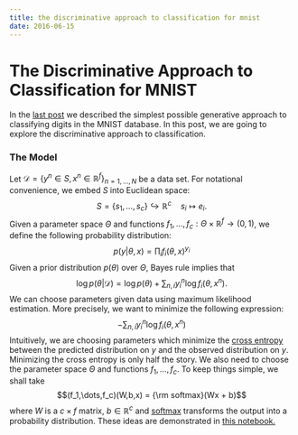 ```yaml
---
title: the discriminative approach to classification for mnist
date: 2016-06-15
---
```


# The Discriminative Approach to Classification for MNIST

In the [last post](2016-06-08-naive-bayes-classification-and-mnist-database.html) we 
described the simplest possible generative approach to classifying digits in the MNIST 
database. In this post, we are going to explore the discriminative approach to 
classification. 

### The Model

Let $\mathcal{D} = \left\{ y^n \in S,x^n \in \mathbb{R}^f \right\}_{n=1,\dots,N}$ be a 
data set. For notational convenience, we embed $S$ into Euclidean space:
$$S = \{ s_1,\dots,s_c \} \hookrightarrow \mathbb{R}^c \quad s_i \mapsto e_i.$$
Given a parameter space $\Theta$ and functions $f_1,\dots,f_c : \Theta \times 
\mathbb{R}^f \to (0,1)$, we define the following probability distribution:
$$p(y | \theta,x) = \prod_i f_i(\theta,x)^{y_i}$$
Given a prior distribution $p(\theta)$ over $\Theta$, Bayes rule implies that
$$\log p(\theta | \mathcal{D}) = \log p(\theta) + \sum_{n,i} y^n_i \log 
f_i(\theta,x^n).$$
We can choose parameters given data using maximum likelihood estimation. More 
precisely, we want to minimize the following expression:
$$-\sum_{n,i} y^n_i \log f_i(\theta,x^n)$$
Intuitively, we are choosing parameters which minimize the [cross 
entropy](https://en.wikipedia.org/wiki/Cross_entropy) between the 
predicted distribution on $y$ and the observed distribution on $y$. Minimizing the 
cross entropy is only half the story. We also need to choose the parameter space 
$\Theta$ and functions $f_1,\dots,f_c$. To keep things simple, we shall take
$$(f_1,\dots,f_c)(W,b,x) = {\rm softmax}(Wx + b)$$
where $W$ is a $c \times f$ matrix, $b \in \mathbb{R}^c$ and 
[softmax](https://en.wikipedia.org/wiki/Softmax_function) transforms the output into a 
probability distribution. These ideas are demonstrated in [this notebook.](https://github.com/danielbarter/personal_website_code/blob/master/blog_notebooks/mnist/helm_mnist.ipynb)
